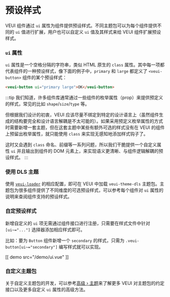 # 预设样式

VEUI 组件通过 `ui` 属性为组件提供预设样式。不同主题包可以为每个组件提供不同的 `ui` 值进行扩展，用户也可以自定义 `ui` 值及其样式来给 VEUI 组件扩展预设样式。

### `ui` 属性

`ui` 属性是一个空格分隔的字符串，类似 HTML 原生的 `class` 属性。其中每一项都代表组件的一种预设样式，像下面的例子中，`primary` 和 `large` 都定义了 `<veui-button>` 组件的某个预设样式：

```html
<veui-button ui="primary large">OK</veui-button>
```

:::tip
我们知道，许多组件库通常通过一些组件的枚举属性（prop）来提供预定义的样式，常见的比如 `shape`/`size`/`type` 等。

但根据我们设计的初衷，VEUI 应该尽量不绑定到特定的设计语言上（虽然组件生成的结构要完全和设计语言解耦是不太可能的）。如果采用预定义枚举属性的方式时需要新增一套主题，但在这套主题中某些有额外可选的样式没有在 VEUI 的组件上预留出枚举属性，就只能使用 `class` 来实现无感知地添加样式钩子了。

这时又会遇到 `class` 命名、前缀等一系列问题，所以我们干脆提供一个自定义属性 `ui` 并且输出到组件的 DOM 元素上，来实现语义更清晰、与组件逻辑解耦的预设样式。
:::

### 使用 DLS 主题

使用 [`veui-loader`](./veui-loader) 的相应配置，即可在 VEUI 中加载 `veui-theme-dls` 主题包。主题包为很多组件提供了不同维度的可选预设样式，可以参考每个组件对 `ui` 属性的说明来查阅组件支持的预设样式。

### 自定预设样式

新增自定义的 `ui` 项无需通过组件接口进行注册，只需要在样式文件中针对 `[ui~="..."]` 选择器添加相应样式即可。

比如：要为 `Button` 组件新增一个 `secondary` 的样式，只需为 `.veui-button[ui~="secondary"]` 编写样式就可以实现。

[[ demo src="/demo/ui.vue" ]]

### 自定义主题包

关于自定义主题包的开发，可以参考[高级 › 主题](../advanced/theming)来了解更多 VEUI 对主题包的约定接口以及更多自定义 `ui` 属性的高级方法。
